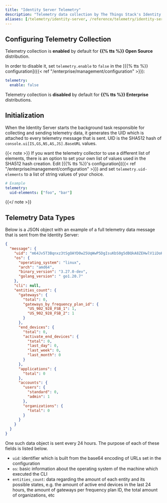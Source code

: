 ```yaml
---
title: "Identity Server Telemetry"
description: "Telemetry data collection by The Things Stack's Identity Server"
aliases: [/telemetry/identity-server, /reference/telemetry/identity-server]
---
```


## Configuring Telemetry Collection

Telemetry collection is **enabled** by default for **{{% tts %}} Open Source** distribution.

In order to disable it, set `telemetry.enable` to `false` in the [{{% tts %}} configuration]({{< ref "/enterprise/management/configuration" >}}):

```yaml
telemetry:
  enable: false
```

Telemetry collection is **disabled** by default for **{{% tts %}} Enterprise** distributions.

## Initialization

When the Identity Server starts the background task responsible for collecting and sending telemetry data, it generates the UID which is attached to every telemetry message that is sent.
UID is the SHA512 hash of `console.ui[IS,GS,NS,AS,JS].BaseURL` values.

{{< note >}}
If you want the telemetry collector to use a different list of elements, there is an option to set your own list of values used in the SHA512 hash creation. Edit [{{% tts %}}'s configuration]({{< ref "/enterprise/management/configuration" >}}) and set `telemetry.uid-elements` to a list of string values of your choice.

```yaml
# Example
telemetry:
  uid-elements: ["foo", "bar"]
```

{{</ note >}}

## Telemetry Data Types

Below is a JSON object with an example of a full telemetry data message that is sent from the Identity Server:

```json
{
  "message": {
    "uid": "m64Jv5T3Bqnxz3tSgOAYD0w25UqWwP5DgIsuKbS0g5dBQkA8ZEHwlV1iDoKgjeF7uE3dt+3SDMdANJ41xDZqag==",
    "os": {
      "operating_system": "linux",
      "arch": "amd64",
      "binary_version": "3.27.0-dev",
      "golang_version": " go1.20.7"
    },
    "cli": null,
    "entities_count": {
      "gateways": {
        "total": 0,
        "gateways_by_frequency_plan_id": {
          "US_902_928_FSB_1": 1,
          "US_902_928_FSB_2": 1
        }
      },
      "end_devices": {
        "total": 0,
        "activate_end_devices": {
          "total": 0,
          "last_day": 0,
          "last_week": 0,
          "last_month": 0
        }
      },
      "applications": {
        "total": 0
      },
      "accounts": {
        "users": {
          "standard": 0,
          "admin": 1
        },
        "organizations": {
          "total": 0
        }
      }
    }
  }
}
```

One such data object is sent every 24 hours. The purpose of each of these fields is listed below.

- `uid`: identifier which is built from the base64 encoding of URLs set in the configuration
- `os`: basic information about the operating system of the machine which executed the CLI
- `entities_count`: data regarding the amount of each entity and its possible states, e.g. the amount of active end devices in the last 24 hours, the amount of gateways per frequency plan ID, the total amount of organizations, etc
